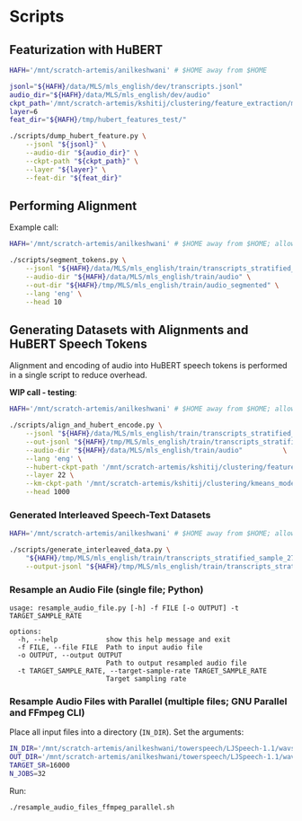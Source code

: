 # Scripts

## Featurization with HuBERT

```bash
HAFH='/mnt/scratch-artemis/anilkeshwani' # $HOME away from $HOME

jsonl="${HAFH}/data/MLS/mls_english/dev/transcripts.jsonl"
audio_dir="${HAFH}/data/MLS/mls_english/dev/audio"
ckpt_path='/mnt/scratch-artemis/kshitij/clustering/feature_extraction/model/hubert_large_ll60k.pt'
layer=6
feat_dir="${HAFH}/tmp/hubert_features_test/"

./scripts/dump_hubert_feature.py \
    --jsonl "${jsonl}" \
    --audio-dir "${audio_dir}" \
    --ckpt-path "${ckpt_path}" \
    --layer "${layer}" \
    --feat-dir "${feat_dir}"
```

## Performing Alignment

Example call:

```bash
HAFH='/mnt/scratch-artemis/anilkeshwani' # $HOME away from $HOME; allows flexible relative paths

./scripts/segment_tokens.py \
    --jsonl "${HAFH}/data/MLS/mls_english/train/transcripts_stratified_sample_2702009_uroman_existing_files_only.jsonl" \
    --audio-dir "${HAFH}/data/MLS/mls_english/train/audio" \
    --out-dir "${HAFH}/tmp/MLS/mls_english/train/audio_segmented" \
    --lang 'eng' \
    --head 10
```

## Generating Datasets with Alignments and HuBERT Speech Tokens

Alignment and encoding of audio into HuBERT speech tokens is performed in a single script to reduce overhead. 

**WIP call - testing**:

```bash
HAFH='/mnt/scratch-artemis/anilkeshwani' # $HOME away from $HOME; allows flexible relative paths

./scripts/align_and_hubert_encode.py \
    --jsonl "${HAFH}/data/MLS/mls_english/train/transcripts_stratified_sample_2702009_uroman.jsonl" \
    --out-jsonl "${HAFH}/tmp/MLS/mls_english/train/transcripts_stratified_sample_2702009_uroman_aligned_hubert.jsonl" \
    --audio-dir "${HAFH}/data/MLS/mls_english/train/audio"          \
    --lang 'eng' \
    --hubert-ckpt-path '/mnt/scratch-artemis/kshitij/clustering/feature_extraction/model/hubert_large_ll60k.pt' \
    --layer 22 \
    --km-ckpt-path '/mnt/scratch-artemis/kshitij/clustering/kmeans_model/3datsets_combined_kmeans_5000' \
    --head 1000
```

### Generated Interleaved Speech-Text Datasets

```bash
HAFH='/mnt/scratch-artemis/anilkeshwani' # $HOME away from $HOME; allows flexible relative paths

./scripts/generate_interleaved_data.py \
    "${HAFH}/tmp/MLS/mls_english/train/transcripts_stratified_sample_2702009_uroman_aligned_hubert.jsonl" \
    --output-jsonl "${HAFH}/tmp/MLS/mls_english/train/transcripts_stratified_sample_2702009_uroman_aligned_hubert_interleaved.jsonl"
```

### Resample an Audio File (single file; Python)

```
usage: resample_audio_file.py [-h] -f FILE [-o OUTPUT] -t TARGET_SAMPLE_RATE

options:
  -h, --help            show this help message and exit
  -f FILE, --file FILE  Path to input audio file
  -o OUTPUT, --output OUTPUT
                        Path to output resampled audio file
  -t TARGET_SAMPLE_RATE, --target-sample-rate TARGET_SAMPLE_RATE
                        Target sampling rate
```

### Resample Audio Files with Parallel (multiple files; GNU Parallel and FFmpeg CLI)

Place all input files into a directory (`IN_DIR`). Set the arguments:

```bash
IN_DIR='/mnt/scratch-artemis/anilkeshwani/towerspeech/LJSpeech-1.1/wavs'
OUT_DIR='/mnt/scratch-artemis/anilkeshwani/towerspeech/LJSpeech-1.1/wavs_16000_7'
TARGET_SR=16000
N_JOBS=32
```

Run:

```bash
./resample_audio_files_ffmpeg_parallel.sh
```

